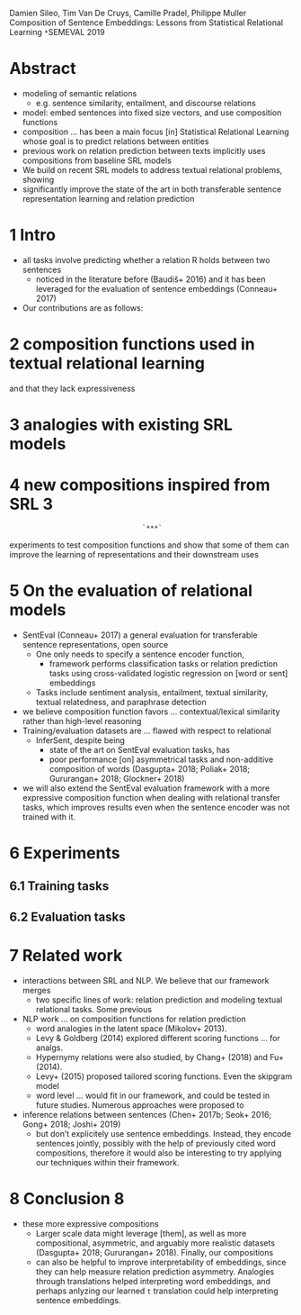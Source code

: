Damien Sileo, Tim Van De Cruys, Camille Pradel, Philippe Muller
Composition of Sentence Embeddings: 
  Lessons from Statistical Relational Learning
`*`SEMEVAL 2019

# Abstract

* modeling of semantic relations 
  * e.g. sentence similarity, entailment, and discourse relations 
* model: embed sentences into fixed size vectors, and use composition functions
* composition ... has been a main focus [in] Statistical Relational Learning
  whose goal is to predict relations between entities
* previous work on relation prediction between texts implicitly uses
  compositions from baseline SRL models
* We build on recent SRL models to address textual relational problems, showing
* significantly improve the state of the art 
  in both transferable sentence representation learning and relation prediction

# 1 Intro

* all tasks involve predicting whether a relation R holds between two sentences 
  * noticed in the literature before (Baudiš+ 2016) and it has been
    leveraged for the evaluation of sentence embeddings (Conneau+ 2017)
* Our contributions are as follows:

# 2 composition functions used in textual relational learning 
and that they lack expressiveness

# 3 analogies with existing SRL models

# 4 new compositions inspired from SRL 3

                                     `***`

experiments to test composition functions and show that some of them can
improve the learning of representations and their downstream uses 

# 5 On the evaluation of relational models 

* SentEval (Conneau+ 2017) 
  a general evaluation for transferable sentence representations, open source
  * One only needs to specify a sentence encoder function, 
    * framework performs classification tasks or relation prediction tasks
      using cross-validated logistic regression on [word or sent] embeddings 
  * Tasks include sentiment analysis, entailment, textual similarity, textual
    relatedness, and paraphrase detection
* we believe composition function favors ... contextual/lexical similarity
  rather than high-level reasoning
* Training/evaluation datasets are ... flawed with respect to relational
  * InferSent, despite being  
    * state of the art on SentEval evaluation tasks, has 
    * poor performance [on] asymmetrical tasks and non-additive composition of
      words (Dasgupta+ 2018; Poliak+ 2018; Gururangan+ 2018; Glockner+ 2018)
* we will also extend the SentEval evaluation framework with a more expressive
  composition function when dealing with relational transfer tasks, which
  improves results even when the sentence encoder was not trained with it.

# 6 Experiments

## 6.1 Training tasks

## 6.2 Evaluation tasks

# 7 Related work

* interactions between SRL and NLP. We believe that our framework merges 
  * two specific lines of work: relation prediction and 
    modeling textual relational tasks.  Some previous 
* NLP work ... on composition functions for relation prediction 
  * word analogies in the latent space (Mikolov+ 2013).  
  * Levy & Goldberg (2014) explored different scoring functions ... for analgs.  
  * Hypernymy relations were also studied, by Chang+ (2018) and Fu+ (2014).
  * Levy+ (2015) proposed tailored scoring functions.  Even the skipgram model
  * word level ... would fit in our framework, and could be tested in future
    studies. Numerous approaches  were proposed to 
* inference relations between sentences
  (Chen+ 2017b; Seok+ 2016; Gong+ 2018; Joshi+ 2019)
  * but don’t explicitely use sentence embeddings. Instead, they encode
    sentences jointly, possibly with the help of previously cited word
    compositions, therefore it would also be interesting to try applying our
    techniques within their framework.

# 8 Conclusion 8

* these more expressive compositions
  * Larger scale data might leverage [them], as well as more compositional,
    asymmetric, and arguably more realistic datasets (Dasgupta+ 2018;
    Gururangan+ 2018). Finally, our compositions 
  * can also be helpful to improve interpretability of embeddings, since they
    can help measure relation prediction asymmetry. 
    Analogies through translations helped interpreting word embeddings, and
    perhaps anlyzing our learned `t` translation could help interpreting
    sentence embeddings.

